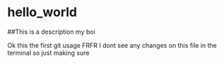 # hello_world

##This is a description my boi

Ok this the first git usage  FRFR
I dont see any changes on this file in the terminal so just making sure 


